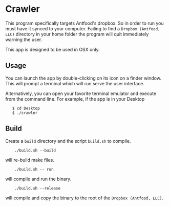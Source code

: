 # Crawler

This program specifically targets Antfood's dropbox. So in order to run you must have it synced to your computer.
Failing to find a `Dropbox (Antfood, LLC)` directory in your home folder the program will quit immediately 
warning the user.

This app is designed to be used in OSX only. 

## Usage
You can launch the app by double-clicking on its icon on a finder window. This will prompt a terminal
which will run serve the user interface.

Alternatively, you can open your favorite terminal emulator and execute from the command line. For example, if the 
app is in your Desktop

       $ cd Desktop
       $ ./crawler

## Build
Create a `build` directory and the script `build.sh` to compile.

        ./build.sh --build 

will re-build make files.

        ./build.sh -- run 

will compile and run the binary.

        ./build.sh --release

will compile and copy the binary to the root of the `Dropbox (Antfood, LLC)`.
